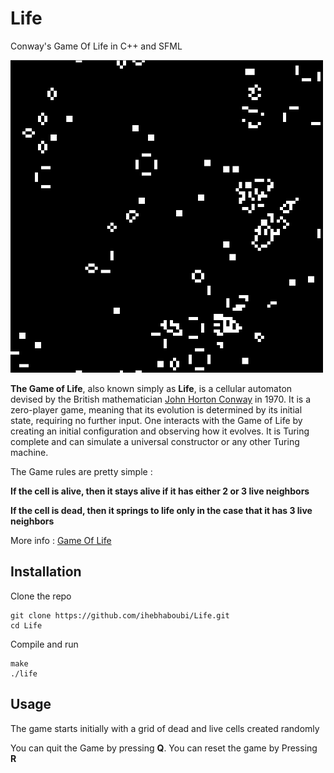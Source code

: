 # Life

Conway's Game Of Life in C++ and SFML

<img src="demo.gif" alt="demo" width="500" height="500"/>  

**The Game of Life**, also known simply as **Life**, is a cellular automaton devised by the British mathematician [John Horton Conway](https://en.wikipedia.org/wiki/John_Horton_Conway) in 1970. It is a zero-player game, meaning that its evolution is determined by its initial state, requiring no further input. One interacts with the Game of Life by creating an initial configuration and observing how it evolves. It is Turing complete and can simulate a universal constructor or any other Turing machine.

The Game rules are pretty simple : 

**If the cell is alive, then it stays alive if it has either 2 or 3 live neighbors**

**If the cell is dead, then it springs to life only in the case that it has 3 live neighbors**

More info : [Game Of Life](https://en.wikipedia.org/wiki/Conway%27s_Game_of_Life)


## Installation

Clone the repo

```
git clone https://github.com/ihebhaboubi/Life.git
cd Life
```

Compile and run 

```
make
./life
```

## Usage

The game starts initially with a grid of dead and live cells created randomly

You can quit the Game  by pressing **Q**. You can reset the game by Pressing **R** 
